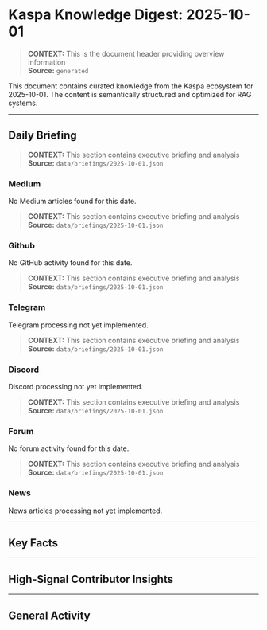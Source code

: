 # Kaspa Knowledge Digest: 2025-10-01

> **CONTEXT:** This is the document header providing overview information  
> **Source:** `generated`

This document contains curated knowledge from the Kaspa ecosystem
for 2025-10-01. The content is semantically structured and optimized
for RAG systems.

---

## Daily Briefing

> **CONTEXT:** This section contains executive briefing and analysis  
> **Source:** `data/briefings/2025-10-01.json`

### Medium

No Medium articles found for this date.

> **CONTEXT:** This section contains executive briefing and analysis  
> **Source:** `data/briefings/2025-10-01.json`

### Github

No GitHub activity found for this date.

> **CONTEXT:** This section contains executive briefing and analysis  
> **Source:** `data/briefings/2025-10-01.json`

### Telegram

Telegram processing not yet implemented.

> **CONTEXT:** This section contains executive briefing and analysis  
> **Source:** `data/briefings/2025-10-01.json`

### Discord

Discord processing not yet implemented.

> **CONTEXT:** This section contains executive briefing and analysis  
> **Source:** `data/briefings/2025-10-01.json`

### Forum

No forum activity found for this date.

> **CONTEXT:** This section contains executive briefing and analysis  
> **Source:** `data/briefings/2025-10-01.json`

### News

News articles processing not yet implemented.

---

## Key Facts



---

## High-Signal Contributor Insights



---

## General Activity

